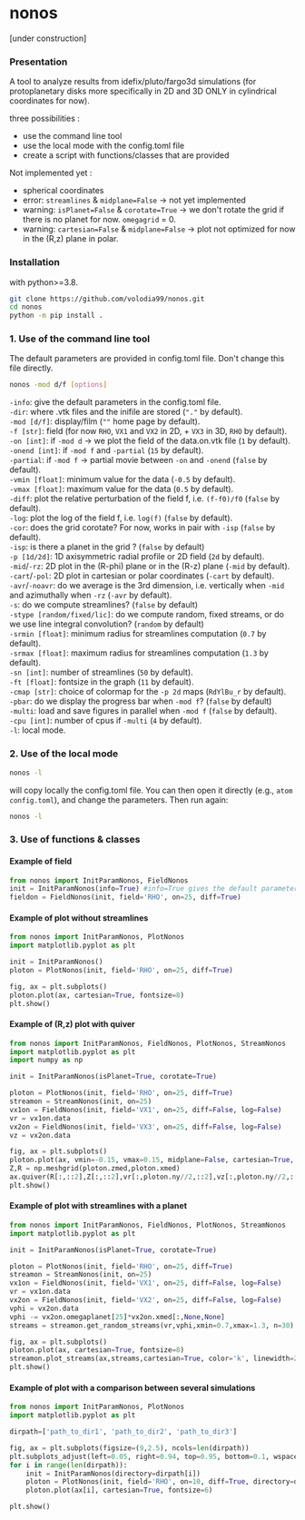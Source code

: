 # nonos

[under construction]

### Presentation

A tool to analyze results from idefix/pluto/fargo3d simulations (for protoplanetary disks more specifically in 2D and 3D ONLY in cylindrical coordinates for now).

three possibilities : 
* use the command line tool
* use the local mode with the config.toml file
* create a script with functions/classes that are provided

Not implemented yet : 
* spherical coordinates
* error: `streamlines` & `midplane=False` -> not yet implemented
* warning: `isPlanet=False` & `corotate=True` -> we don't rotate the grid if there is no planet for now. `omegagrid` = 0.
* warning: `cartesian=False` & `midplane=False` -> plot not optimized for now in the (R,z) plane in polar.

### Installation

with python>=3.8.

```bash
git clone https://github.com/volodia99/nonos.git
cd nonos
python -m pip install .
```

### 1. Use of the command line tool

The default parameters are provided in config.toml file. Don't change this file directly.
```bash
nonos -mod d/f [options]
```
`-info`: give the default parameters in the config.toml file.  
`-dir`: where .vtk files and the inifile are stored (`"."` by default).  
`-mod [d/f]`: display/film (`""` home page by default).  
`-f [str]`: field (for now `RHO`, `VX1` and `VX2` in 2D, + `VX3` in 3D, `RHO` by default).  
`-on [int]`: if `-mod d` -> we plot the field of the data.on.vtk file (`1` by default).  
`-onend [int]`: if `-mod f` and `-partial` (`15` by default).  
`-partial`: if `-mod f` -> partial movie between `-on` and `-onend` (`false` by default).  
`-vmin [float]`: minimum value for the data (`-0.5` by default).  
`-vmax [float]`: maximum value for the data (`0.5` by default).  
`-diff`: plot the relative perturbation of the field f, i.e. `(f-f0)/f0` (`false` by default).  
`-log`: plot the log of the field f, i.e. `log(f)` (`false` by default).  
`-cor`: does the grid corotate? For now, works in pair with `-isp` (`false` by default).  
`-isp`: is there a planet in the grid ? (`false` by default)  
`-p [1d/2d]`: 1D axisymmetric radial profile or 2D field (`2d` by default).  
`-mid`/`-rz`: 2D plot in the (R-phi) plane or in the (R-z) plane (`-mid` by default).  
`-cart`/`-pol`: 2D plot in cartesian or polar coordinates (`-cart` by default).  
`-avr`/`-noavr`: do we average is the 3rd dimension, i.e. vertically when `-mid` and azimuthally when `-rz` (`-avr` by default).  
`-s`: do we compute streamlines? (`false` by default)  
`-stype [random/fixed/lic]`: do we compute random, fixed streams, or do we use line integral convolution? (`random` by default)  
`-srmin [float]`: minimum radius for streamlines computation (`0.7` by default).  
`-srmax [float]`: maximum radius for streamlines computation (`1.3` by default).  
`-sn [int]`: number of streamlines (`50` by default).  
`-ft [float]`: fontsize in the graph (`11` by default).  
`-cmap [str]`: choice of colormap for the `-p 2d` maps (`RdYlBu_r` by default).  
`-pbar`: do we display the progress bar when `-mod f`? (`false` by default)  
`-multi`: load and save figures in parallel when `-mod f` (`false` by default).  
`-cpu [int]`: number of cpus if `-multi` (`4` by default).  
`-l`: local mode.  

### 2. Use of the local mode

```bash
nonos -l
```
will copy locally the config.toml file. You can then open it directly (e.g., `atom config.toml`), and change the parameters.
Then run again:
```bash
nonos -l
```

### 3. Use of functions & classes

#### Example of field
```python
from nonos import InitParamNonos, FieldNonos
init = InitParamNonos(info=True) #info=True gives the default parameters in the param file config.toml
fieldon = FieldNonos(init, field='RHO', on=25, diff=True)
```
#### Example of plot without streamlines
```python
from nonos import InitParamNonos, PlotNonos
import matplotlib.pyplot as plt

init = InitParamNonos()
ploton = PlotNonos(init, field='RHO', on=25, diff=True)

fig, ax = plt.subplots()
ploton.plot(ax, cartesian=True, fontsize=8)
plt.show()
```
#### Example of (R,z) plot with quiver
```python
from nonos import InitParamNonos, FieldNonos, PlotNonos, StreamNonos
import matplotlib.pyplot as plt
import numpy as np

init = InitParamNonos(isPlanet=True, corotate=True)

ploton = PlotNonos(init, field='RHO', on=25, diff=True)
streamon = StreamNonos(init, on=25)
vx1on = FieldNonos(init, field='VX1', on=25, diff=False, log=False)
vr = vx1on.data
vx2on = FieldNonos(init, field='VX3', on=25, diff=False, log=False)
vz = vx2on.data

fig, ax = plt.subplots()
ploton.plot(ax, vmin=-0.15, vmax=0.15, midplane=False, cartesian=True, fontsize=8)
Z,R = np.meshgrid(ploton.zmed,ploton.xmed)
ax.quiver(R[:,::2],Z[:,::2],vr[:,ploton.ny//2,::2],vz[:,ploton.ny//2,::2])
plt.show()
```
#### Example of plot with streamlines with a planet
```python
from nonos import InitParamNonos, FieldNonos, PlotNonos, StreamNonos
import matplotlib.pyplot as plt

init = InitParamNonos(isPlanet=True, corotate=True)

ploton = PlotNonos(init, field='RHO', on=25, diff=True)
streamon = StreamNonos(init, on=25)
vx1on = FieldNonos(init, field='VX1', on=25, diff=False, log=False)
vr = vx1on.data
vx2on = FieldNonos(init, field='VX2', on=25, diff=False, log=False)
vphi = vx2on.data
vphi -= vx2on.omegaplanet[25]*vx2on.xmed[:,None,None]
streams = streamon.get_random_streams(vr,vphi,xmin=0.7,xmax=1.3, n=30)

fig, ax = plt.subplots()
ploton.plot(ax, cartesian=True, fontsize=8)
streamon.plot_streams(ax,streams,cartesian=True, color='k', linewidth=2, alpha=0.5)
plt.show()
```
#### Example of plot with a comparison between several simulations
```python
from nonos import InitParamNonos, PlotNonos
import matplotlib.pyplot as plt

dirpath=['path_to_dir1', 'path_to_dir2', 'path_to_dir3']

fig, ax = plt.subplots(figsize=(9,2.5), ncols=len(dirpath))
plt.subplots_adjust(left=0.05, right=0.94, top=0.95, bottom=0.1, wspace=0.4)
for i in range(len(dirpath)):
    init = InitParamNonos(directory=dirpath[i])
    ploton = PlotNonos(init, field='RHO', on=10, diff=True, directory=dirpath[i])
    ploton.plot(ax[i], cartesian=True, fontsize=6)

plt.show()
```
